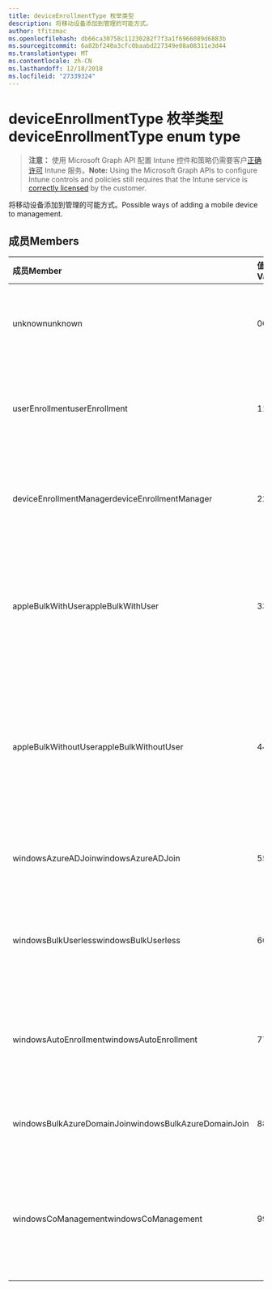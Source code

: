 ```yaml
---
title: deviceEnrollmentType 枚举类型
description: 将移动设备添加到管理的可能方式。
author: tfitzmac
ms.openlocfilehash: db66ca30758c11230282f7f3a1f6966089d6883b
ms.sourcegitcommit: 6a82bf240a3cfc0baabd227349e08a08311e3d44
ms.translationtype: MT
ms.contentlocale: zh-CN
ms.lasthandoff: 12/18/2018
ms.locfileid: "27339324"
---
```

# <a name="deviceenrollmenttype-enum-type"></a><span data-ttu-id="57ba4-103">deviceEnrollmentType 枚举类型</span><span class="sxs-lookup"><span data-stu-id="57ba4-103">deviceEnrollmentType enum type</span></span>

> <span data-ttu-id="57ba4-104">**注意：** 使用 Microsoft Graph API 配置 Intune 控件和策略仍需要客户[正确许可](https://go.microsoft.com/fwlink/?linkid=839381) Intune 服务。</span><span class="sxs-lookup"><span data-stu-id="57ba4-104">**Note:** Using the Microsoft Graph APIs to configure Intune controls and policies still requires that the Intune service is [correctly licensed](https://go.microsoft.com/fwlink/?linkid=839381) by the customer.</span></span>

<span data-ttu-id="57ba4-105">将移动设备添加到管理的可能方式。</span><span class="sxs-lookup"><span data-stu-id="57ba4-105">Possible ways of adding a mobile device to management.</span></span>
## <a name="members"></a><span data-ttu-id="57ba4-106">成员</span><span class="sxs-lookup"><span data-stu-id="57ba4-106">Members</span></span>
|<span data-ttu-id="57ba4-107">成员</span><span class="sxs-lookup"><span data-stu-id="57ba4-107">Member</span></span>|<span data-ttu-id="57ba4-108">值</span><span class="sxs-lookup"><span data-stu-id="57ba4-108">Value</span></span>|<span data-ttu-id="57ba4-109">说明</span><span class="sxs-lookup"><span data-stu-id="57ba4-109">Description</span></span>|
|:---|:---|:---|
|<span data-ttu-id="57ba4-110">unknown</span><span class="sxs-lookup"><span data-stu-id="57ba4-110">unknown</span></span>|<span data-ttu-id="57ba4-111">0</span><span class="sxs-lookup"><span data-stu-id="57ba4-111">0</span></span>|<span data-ttu-id="57ba4-112">默认值，注册类型不是收集的。</span><span class="sxs-lookup"><span data-stu-id="57ba4-112">Default value, enrollment type was not collected.</span></span>|
|<span data-ttu-id="57ba4-113">userEnrollment</span><span class="sxs-lookup"><span data-stu-id="57ba4-113">userEnrollment</span></span>|<span data-ttu-id="57ba4-114">1</span><span class="sxs-lookup"><span data-stu-id="57ba4-114">1</span></span>|<span data-ttu-id="57ba4-115">通过 BYOD 通道用户驱动的注册。</span><span class="sxs-lookup"><span data-stu-id="57ba4-115">User driven enrollment through BYOD channel.</span></span>|
|<span data-ttu-id="57ba4-116">deviceEnrollmentManager</span><span class="sxs-lookup"><span data-stu-id="57ba4-116">deviceEnrollmentManager</span></span>|<span data-ttu-id="57ba4-117">2</span><span class="sxs-lookup"><span data-stu-id="57ba4-117">2</span></span>|<span data-ttu-id="57ba4-118">用户注册使用设备注册管理器帐户。</span><span class="sxs-lookup"><span data-stu-id="57ba4-118">User enrollment with a device enrollment manager account.</span></span>|
|<span data-ttu-id="57ba4-119">appleBulkWithUser</span><span class="sxs-lookup"><span data-stu-id="57ba4-119">appleBulkWithUser</span></span>|<span data-ttu-id="57ba4-120">3</span><span class="sxs-lookup"><span data-stu-id="57ba4-120">3</span></span>|<span data-ttu-id="57ba4-121">与用户质询 Apple 批量注册。</span><span class="sxs-lookup"><span data-stu-id="57ba4-121">Apple bulk enrollment with user challenge.</span></span> <span data-ttu-id="57ba4-122">(DEP，Apple 配置器)</span><span class="sxs-lookup"><span data-stu-id="57ba4-122">(DEP, Apple Configurator)</span></span>|
|<span data-ttu-id="57ba4-123">appleBulkWithoutUser</span><span class="sxs-lookup"><span data-stu-id="57ba4-123">appleBulkWithoutUser</span></span>|<span data-ttu-id="57ba4-124">4</span><span class="sxs-lookup"><span data-stu-id="57ba4-124">4</span></span>|<span data-ttu-id="57ba4-125">没有用户质询 Apple 批量注册。</span><span class="sxs-lookup"><span data-stu-id="57ba4-125">Apple bulk enrollment without user challenge.</span></span> <span data-ttu-id="57ba4-126">（DEP，Apple 配置器移动配置）</span><span class="sxs-lookup"><span data-stu-id="57ba4-126">(DEP, Apple Configurator, Mobile Config)</span></span>|
|<span data-ttu-id="57ba4-127">windowsAzureADJoin</span><span class="sxs-lookup"><span data-stu-id="57ba4-127">windowsAzureADJoin</span></span>|<span data-ttu-id="57ba4-128">5</span><span class="sxs-lookup"><span data-stu-id="57ba4-128">5</span></span>|<span data-ttu-id="57ba4-129">Windows Azure AD 10 加入。</span><span class="sxs-lookup"><span data-stu-id="57ba4-129">Windows 10 Azure AD Join.</span></span>|
|<span data-ttu-id="57ba4-130">windowsBulkUserless</span><span class="sxs-lookup"><span data-stu-id="57ba4-130">windowsBulkUserless</span></span>|<span data-ttu-id="57ba4-131">6</span><span class="sxs-lookup"><span data-stu-id="57ba4-131">6</span></span>|<span data-ttu-id="57ba4-132">Windows 10 批量注册通过 ICD 证书。</span><span class="sxs-lookup"><span data-stu-id="57ba4-132">Windows 10 Bulk enrollment through ICD with certificate.</span></span>|
|<span data-ttu-id="57ba4-133">windowsAutoEnrollment</span><span class="sxs-lookup"><span data-stu-id="57ba4-133">windowsAutoEnrollment</span></span>|<span data-ttu-id="57ba4-134">7</span><span class="sxs-lookup"><span data-stu-id="57ba4-134">7</span></span>|<span data-ttu-id="57ba4-135">Windows 10 自动注册。</span><span class="sxs-lookup"><span data-stu-id="57ba4-135">Windows 10 automatic enrollment.</span></span> <span data-ttu-id="57ba4-136">（添加工作帐户）</span><span class="sxs-lookup"><span data-stu-id="57ba4-136">(Add work account)</span></span>|
|<span data-ttu-id="57ba4-137">windowsBulkAzureDomainJoin</span><span class="sxs-lookup"><span data-stu-id="57ba4-137">windowsBulkAzureDomainJoin</span></span>|<span data-ttu-id="57ba4-138">8</span><span class="sxs-lookup"><span data-stu-id="57ba4-138">8</span></span>|<span data-ttu-id="57ba4-139">Windows 10 批量 Azure AD 加入。</span><span class="sxs-lookup"><span data-stu-id="57ba4-139">Windows 10 bulk Azure AD Join.</span></span>|
|<span data-ttu-id="57ba4-140">windowsCoManagement</span><span class="sxs-lookup"><span data-stu-id="57ba4-140">windowsCoManagement</span></span>|<span data-ttu-id="57ba4-141">9</span><span class="sxs-lookup"><span data-stu-id="57ba4-141">9</span></span>|<span data-ttu-id="57ba4-142">由自动执行某些操作或组策略触发 Windows 10 共同管理。</span><span class="sxs-lookup"><span data-stu-id="57ba4-142">Windows 10 Co-Management triggered by AutoPilot or Group Policy.</span></span>|



